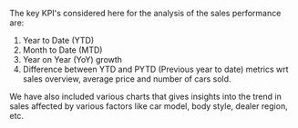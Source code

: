 The key KPI's considered here for the analysis of the sales performance are:
1. Year to Date (YTD)
2. Month to Date (MTD)
3. Year on Year (YoY) growth
4. Difference between YTD and PYTD (Previous year to date)
metrics wrt sales overview, average price and number of cars sold.

We have also included various charts that gives insights into the trend in sales affected by various factors like car model, body style, dealer region, etc.

